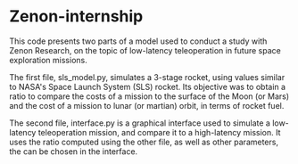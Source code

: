 # Zenon-internship

This code presents two parts of a model used to conduct a study with Zenon Research, on the topic of low-latency teleoperation in future space exploration missions. 


The first file, sls_model.py, simulates a 3-stage rocket, using values similar to NASA's Space Launch System (SLS) rocket. Its objective was to obtain a ratio to compare the costs of a mission to the surface of the Moon (or Mars) and the cost of a mission to lunar (or martian) orbit, in terms of rocket fuel.


The second file, interface.py is a graphical interface used to simulate a low-latency teleoperation mission, and compare it to a high-latency mission. It uses the ratio computed using the other file, as well as other parameters, the can be chosen in the interface.
